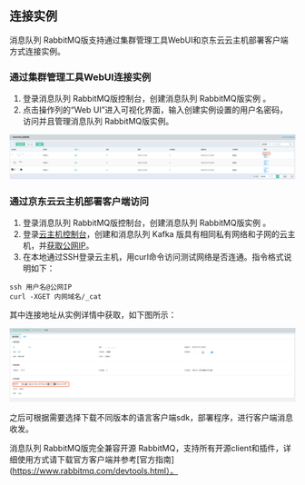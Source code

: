 ## 连接实例
消息队列 RabbitMQ版支持通过集群管理工具WebUI和京东云云主机部署客户端方式连接实例。</br>

### 通过集群管理工具WebUI连接实例
1.	登录消息队列 RabbitMQ版控制台，创建消息队列 RabbitMQ版实例 。</br>
2.	点击操作列的“Web UI”进入可视化界面，输入创建实例设置的用户名密码，访问并且管理消息队列 RabbitMQ版实例。</br>

![查询1](../../../../image/Internet-Middleware/JCS-for-RabbitMQ/连接实例1.png)



### 通过京东云云主机部署客户端访问

1.	登录消息队列 RabbitMQ版控制台，创建消息队列 RabbitMQ版实例 。</br>
2.	登录[云主机控制台](https://cns-console.jdcloud.com/host/compute/list)，创建和消息队列 Kafka 版具有相同私有网络和子网的云主机，并[获取公网IP](https://docs.jdcloud.com/cn/virtual-machines/associate-elastic-ip)。</br>
3.	在本地通过SSH登录云主机，用curl命令访问测试网络是否连通。指令格式说明如下：</br>

```
ssh 用户名@公网IP
curl -XGET 内网域名/_cat
```

其中连接地址从实例详情中获取，如下图所示：

![查询1](../../../../image/Internet-Middleware/JCS-for-RabbitMQ/连接实例2.png)

之后可根据需要选择下载不同版本的语言客户端sdk，部署程序，进行客户端消息收发。

消息队列 RabbitMQ版完全兼容开源 RabbitMQ，支持所有开源client和插件，详细使用方式请下载官方客户端并参考[官方指南](https://www.rabbitmq.com/devtools.html）。

